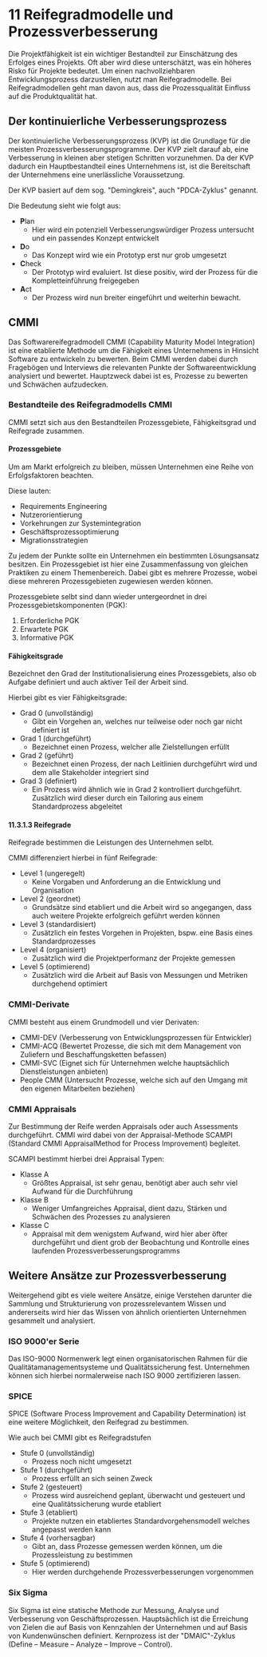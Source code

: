 # 11 Reifegradmodelle und Prozessverbesserung

Die Projektfähigkeit ist ein wichtiger Bestandteil zur Einschätzung des Erfolges eines Projekts. Oft aber wird diese unterschätzt, was ein höheres Risko für Projekte bedeutet.
Um einen nachvollziehbaren Entwicklungsprozess darzustellen, nutzt man Reifegradmodelle.
Bei Reifegradmodellen geht man davon aus, dass die Prozessqualität Einfluss auf die Produktqualität hat.

## Der kontinuierliche Verbesserungsprozess

Der kontinuierliche Verbesserungsprozess (KVP) ist die Grundlage für die meisten Prozessverbesserungsprogramme.
Der KVP zielt darauf ab, eine Verbesserung in kleinen aber stetigen Schritten vorzunehmen. Da der KVP dadurch ein Hauptbestandteil eines Unternehmens ist, ist die Bereitschaft der Unternehmens eine unerlässliche Voraussetzung.

Der KVP basiert auf dem sog. "Demingkreis", auch "PDCA-Zyklus" genannt.

Die Bedeutung sieht wie folgt aus:

- **P**lan
    - Hier wird ein potenziell Verbesserungswürdiger Prozess untersucht und ein passendes Konzept entwickelt
- **D**o
    - Das Konzept wird wie ein Prototyp erst nur grob umgesetzt
- **C**heck
    - Der Prototyp wird evaluiert. Ist diese positiv, wird der Prozess für die Kompletteinführung freigegeben
- **A**ct
    - Der Prozess wird nun breiter eingeführt und weiterhin bewacht.

## CMMI

Das Softwarereifegradmodell CMMI (Capability Maturity Model Integration) ist eine etablierte Methode um die Fähigkeit eines Unternehmens in Hinsicht Software zu entwickeln zu bewerten.
Beim CMMI werden dabei durch Fragebögen und Interviews die relevanten Punkte der Softwareentwicklung analysiert und bewertet. Hauptzweck dabei ist es, Prozesse zu bewerten und Schwächen aufzudecken.

### Bestandteile des Reifegradmodells CMMI

CMMI setzt sich aus den Bestandteilen Prozessgebiete, Fähigkeitsgrad und Reifegrade zusammen.

#### Prozessgebiete

Um am Markt erfolgreich zu bleiben, müssen Unternehmen eine Reihe von Erfolgsfaktoren beachten.

Diese lauten:

- Requirements Engineering
- Nutzerorientierung
- Vorkehrungen zur Systemintegration
- Geschäftsprozessoptimierung
- Migrationsstrategien

Zu jedem der Punkte sollte ein Unternehmen ein bestimmten Lösungsansatz besitzen.
Ein Prozessgebiet ist hier eine Zusammenfassung von gleichen Praktiken zu einem Themenbereich.
Dabei gibt es mehrere Prozesse, wobei diese mehreren Prozessgebieten zugewiesen werden können.

Prozessgebiete selbt sind dann wieder untergeordnet in drei Prozessgebietskomponenten (PGK):

1. Erforderliche PGK
2. Erwartete PGK
3. Informative PGK

#### Fähigkeitsgrade

Bezeichnet den Grad der Institutionalisierung eines Prozessgebiets, also ob Aufgabe definiert und auch aktiver Teil der Arbeit sind.

Hierbei gibt es vier Fähigkeitsgrade:

- Grad 0 (unvollständig)
    - Gibt ein Vorgehen an, welches nur teilweise oder noch gar nicht definiert ist
- Grad 1 (durchgeführt)
    - Bezeichnet einen Prozess, welcher alle Zielstellungen erfüllt
- Grad 2 (geführt)
    - Bezeichnet einen Prozess, der nach Leitlinien durchgeführt wird und dem alle Stakeholder integriert sind
- Grad 3 (definiert)
    - Ein Prozess wird ähnlich wie in Grad 2 kontrolliert durchgeführt. Zusätzlich wird dieser durch ein Tailoring aus einem Standardprozess abgeleitet
    
#### 11.3.1.3 Reifegrade

Reifegrade bestimmen die Leistungen des Unternehmen selbt.

CMMI differenziert hierbei in fünf Reifegrade:

- Level 1 (ungeregelt)
    - Keine Vorgaben und Anforderung an die Entwicklung und Organisation
- Level 2 (geordnet)
    - Grundsätze sind etabliert und die Arbeit wird so angegangen, dass auch weitere Projekte erfolgreich geführt werden können
- Level 3 (standardisiert)
    - Zusätzlich ein festes Vorgehen in Projekten, bspw. eine Basis eines Standardprozesses
- Level 4 (organisiert)
    - Zusätzlich wird die Projektperformanz der Projekte gemessen
- Level 5 (optimierend)
    - Zusätzlich wird die Arbeit auf Basis von Messungen und Metriken durchgehend optimiert
    
### CMMI-Derivate

CMMI besteht aus einem Grundmodell und vier Derivaten:

- CMMI-DEV (Verbesserung von Entwicklungsprozessen für Entwickler)
- CMMI-ACQ (Bewertet Prozesse, die sich mit dem Management von Zuliefern und Beschaffungsketten befassen)
- CMMI-SVC (Eignet sich für Unternehmen welche hauptsächlich Dienstleistungen anbieten)
- People CMM (Untersucht Prozesse, welche sich auf den Umgang mit den eigenen Mitarbeiten beziehen)

### CMMI Appraisals

Zur Bestimmung der Reife werden Appraisals oder auch Assessments durchgeführt. CMMI wird dabei von der Appraisal-Methode SCAMPI (Standard CMMI AppraisalMethod for Process Improvement) begleitet.

SCAMPI bestimmt hierbei drei Appraisal Typen:

- Klasse A
    - Größtes Appraisal, ist sehr genau, benötigt aber auch sehr viel Aufwand für die Durchführung
- Klasse B
    - Weniger Umfangreiches Appraisal, dient dazu, Stärken und Schwächen des Prozesses zu analysieren
- Klasse C
    - Appraisal mit dem wenigstem Aufwand, wird hier aber öfter durchgeführt und dient grob der Beobachtung und Kontrolle eines laufenden Prozessverbesserungsprogramms

## Weitere Ansätze zur Prozessverbesserung

Weitergehend gibt es viele weitere Ansätze, einige Verstehen darunter die Sammlung und Strukturierung von prozessrelevantem Wissen und andererseits wird hier das Wissen von ähnlich orientierten Unternehmen gesammelt und analysiert.

### ISO 9000'er Serie

Das ISO-9000 Normenwerk legt einen organisatorischen Rahmen für die Qualitätamanagementsysteme und Qualitätssicherung fest.
Unternehmen können sich hierbei normalerweise nach ISO 9000 zertifizieren lassen.

### SPICE

SPICE (Software Process Improvement and Capability Determination) ist eine weitere Möglichkeit, den Reifegrad zu bestimmen.

Wie auch bei CMMI gibt es Reifegradstufen

- Stufe 0 (unvollständig)
    - Prozess noch nicht umgesetzt
- Stufe 1 (durchgeführt)
    - Prozess erfüllt an sich seinen Zweck
- Stufe 2 (gesteuert)
    - Prozess wird ausreichend geplant, überwacht und gesteuert und eine Qualitätssicherung wurde etabliert
- Stufe 3 (etabliert)
    - Projekte nutzen ein etabliertes Standardvorgehensmodell welches angepasst werden kann
- Stufe 4 (vorhersagbar)
    - Gibt an, dass Prozesse gemessen werden können, um die Prozessleistung zu bestimmen
- Stufe 5 (optimierend)
    - Hier werden durchgehende Prozessverbesserungen vorgenommen

### Six Sigma

Six Sigma ist eine statische Methode zur Messung, Analyse und Verbesserung von Geschäftsprozessen.
Hauptsächlich ist die Erreichung von Zielen die auf Basis von Kennzahlen der Unternehmen und auf Basis von Kundenwünschen definiert.
Kernprozess ist der "DMAIC"-Zyklus (Define – Measure – Analyze – Improve – Control).

